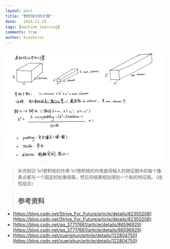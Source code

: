 ```yaml
---
layout: post
title: "卷积核中的计算"
date:   2024-12-18
tags: [machine_learning]
comments: true
author: kioshiroi
---
```

![](../images/20241218/cnn_compute.jpg)

> 补充知识
> 1x1卷积核的作用
> 1x1卷积核的作用是将输入的特征图中的每个像素点都与一个固定的权重相乘，然后将结果相加得到一个新的特征图。（线性组合）

> ## 参考资料
- [https://blog.csdn.net/Strive_For_Future/article/details/82350206](https://blog.csdn.net/Strive_For_Future/article/details/82350206)
- [https://blog.csdn.net/qq_37717661/article/details/86596929](https://blog.csdn.net/qq_37717661/article/details/86596929)
- [https://blog.csdn.net/xuerishun/article/details/122804750](https://blog.csdn.net/xuerishun/article/details/122804750)
